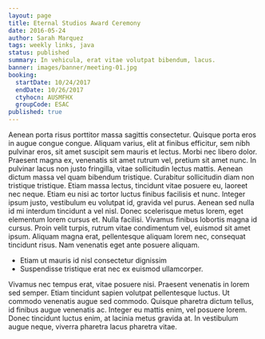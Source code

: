 ```yaml
---
layout: page
title: Eternal Studios Award Ceremony
date: 2016-05-24
author: Sarah Marquez
tags: weekly links, java
status: published
summary: In vehicula, erat vitae volutpat bibendum, lacus.
banner: images/banner/meeting-01.jpg
booking:
  startDate: 10/24/2017
  endDate: 10/26/2017
  ctyhocn: AUSMFHX
  groupCode: ESAC
published: true
---
```

Aenean porta risus porttitor massa sagittis consectetur. Quisque porta eros in augue congue congue. Aliquam varius, elit at finibus efficitur, sem nibh pulvinar eros, sit amet suscipit sem mauris et lectus. Morbi nec libero dolor. Praesent magna ex, venenatis sit amet rutrum vel, pretium sit amet nunc. In pulvinar lacus non justo fringilla, vitae sollicitudin lectus mattis. Aenean dictum massa vel quam bibendum tristique. Curabitur sollicitudin diam non tristique tristique.
Etiam massa lectus, tincidunt vitae posuere eu, laoreet nec neque. Etiam eu nisi ac tortor luctus finibus facilisis et nunc. Integer ipsum justo, vestibulum eu volutpat id, gravida vel purus. Aenean sed nulla id mi interdum tincidunt a vel nisl. Donec scelerisque metus lorem, eget elementum lorem cursus et. Nulla facilisi. Vivamus finibus lobortis magna id cursus. Proin velit turpis, rutrum vitae condimentum vel, euismod sit amet ipsum. Aliquam magna erat, pellentesque aliquam lorem nec, consequat tincidunt risus. Nam venenatis eget ante posuere aliquam.

* Etiam ut mauris id nisl consectetur dignissim
* Suspendisse tristique erat nec ex euismod ullamcorper.

Vivamus nec tempus erat, vitae posuere nisi. Praesent venenatis in lorem sed semper. Etiam tincidunt sapien volutpat pellentesque luctus. Ut commodo venenatis augue sed commodo. Quisque pharetra dictum tellus, id finibus augue venenatis ac. Integer eu mattis enim, vel posuere lorem. Donec tincidunt luctus enim, at lacinia metus gravida at. In vestibulum augue neque, viverra pharetra lacus pharetra vitae.

